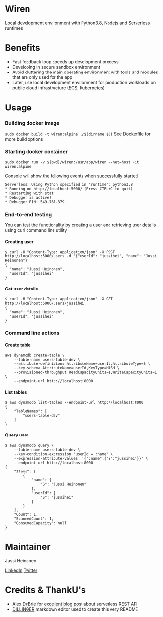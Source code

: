 # Wiren
Local development environment with Python3.8, Nodejs and Serverless runtimes

# Benefits

 * Fast feedback loop speeds up development process 
 * Developing in secure sandbox environment
 * Avoid cluttering the main operating environment with tools and modules that are only used for the app
 * Later, use local development environment for production workloads on public cloud infrastructure (ECS, Kubernetes)

# Usage

### Building docker image
`sudo docker build -t wiren:alpine ./$(dirname $0)`
See [Dockerfile](https://github.com/jussiheinonen/wiren/blob/master/Dockerfile) for more build options

### Starting docker container
`sudo docker run -v $(pwd)/wiren:/usr/app/wiren --net=host -it wiren:alpine`

 Console will show the following events when successfully started
 ```
 Serverless: Using Python specified in "runtime": python3.8
 * Running on http://localhost:5000/ (Press CTRL+C to quit)
 * Restarting with stat
 * Debugger is active!
 * Debugger PIN: 549-767-379
 ```

### End-to-end testing
You can test the functionality by creating a user and retrieving user details using curl command  line utility

#### Creating user
```
$ curl -H "Content-Type: application/json" -X POST http://localhost:5000/users -d '{"userId": "jussihei", "name": "Jussi Heinonen"}'
{
  "name": "Jussi Heinonen", 
  "userId": "jussihei"
}
```
#### Get user details
```
$ curl -H "Content-Type: application/json" -X GET http://localhost:5000/users/jussihei
{
  "name": "Jussi Heinonen", 
  "userId": "jussihei"
}
```

### Command line actions

#### Create table
```
aws dynamodb create-table \
    --table-name users-table-dev \
    --attribute-definitions AttributeName=userId,AttributeType=S \
    --key-schema AttributeName=userId,KeyType=HASH \
    --provisioned-throughput ReadCapacityUnits=1,WriteCapacityUnits=1 \
    --endpoint-url http://localhost:8000
```

#### List tables
```
$ aws dynamodb list-tables --endpoint-url http://localhost:8000
{
    "TableNames": [
        "users-table-dev"
    ]
}
```

#### Query user 
```
$ aws dynamodb query \
    --table-name users-table-dev \
    --key-condition-expression "userId = :name" \
    --expression-attribute-values  '{":name":{"S":"jussihei"}}' \
    --endpoint-url http://localhost:8000
{
    "Items": [
        {
            "name": {
                "S": "Jussi Heinonen"
            },
            "userId": {
                "S": "jussihei"
            }
        }
    ],
    "Count": 1,
    "ScannedCount": 1,
    "ConsumedCapacity": null
}

```

# Maintainer
Jussi Heinonen

[LinkedIn](https://linkedin.com/in/jussiheinonen/)  [Twitter](https://twitter.com/jussihei/)

# Credits & ThankU's

* Alex DeBrie for [excellent blog post](https://www.serverless.com/blog/flask-python-rest-api-serverless-lambda-dynamodb) about serverless REST API
* [DILLINGER](https://dillinger.io/) markdown editor used to create this very README
